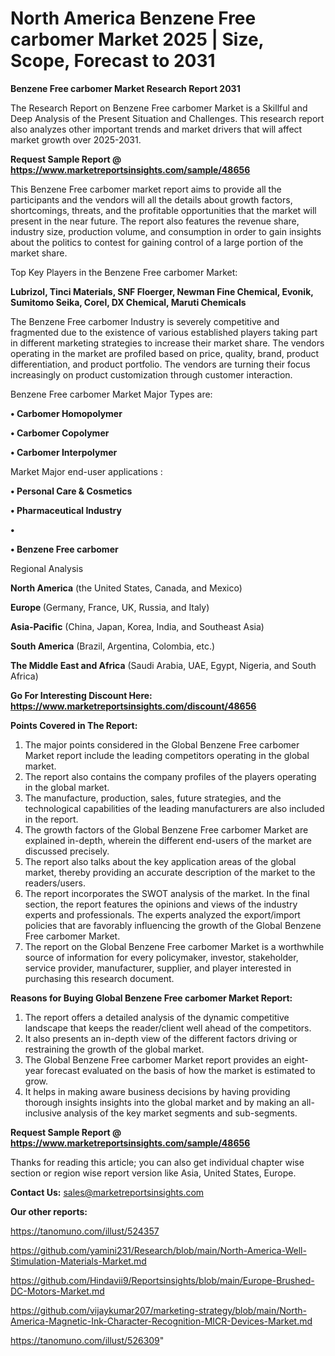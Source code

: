 # North America Benzene Free carbomer Market 2025 | Size, Scope, Forecast to 2031

<strong>Benzene Free carbomer Market Research Report 2031</strong>

The Research Report on Benzene Free carbomer Market is a Skillful and Deep Analysis of the Present Situation and Challenges. This research report also analyzes other important trends and market drivers that will affect market growth over 2025-2031.

<strong>Request Sample Report @ <a href=https://www.marketreportsinsights.com/sample/48656>https://www.marketreportsinsights.com/sample/48656</a></strong>

This Benzene Free carbomer market report aims to provide all the participants and the vendors will all the details about growth factors, shortcomings, threats, and the profitable opportunities that the market will present in the near future. The report also features the revenue share, industry size, production volume, and consumption in order to gain insights about the politics to contest for gaining control of a large portion of the market share.

Top Key Players in the Benzene Free carbomer Market:

<strong>Lubrizol, Tinci Materials, SNF Floerger, Newman Fine Chemical, Evonik, Sumitomo Seika, Corel, DX Chemical, Maruti Chemicals</strong>

The Benzene Free carbomer Industry is severely competitive and fragmented due to the existence of various established players taking part in different marketing strategies to increase their market share. The vendors operating in the market are profiled based on price, quality, brand, product differentiation, and product portfolio. The vendors are turning their focus increasingly on product customization through customer interaction.

Benzene Free carbomer Market Major Types are:

<strong>•  Carbomer Homopolymer

•  Carbomer Copolymer

•  Carbomer Interpolymer</strong>

Market Major end-user applications :

<strong>•  Personal Care & Cosmetics

•  Pharmaceutical Industry

•  

•  Benzene Free carbomer</strong>

Regional Analysis

</u><strong><b>North America</b></strong> (the United States, Canada, and Mexico)

<strong><b>Europe </b></strong>(Germany, France, UK, Russia, and Italy)

<strong><b>Asia-Pacific</b></strong> (China, Japan, Korea, India, and Southeast Asia)

<strong><b>South America</b></strong> (Brazil, Argentina, Colombia, etc.)

<strong><b>The Middle East and Africa</b></strong> (Saudi Arabia, UAE, Egypt, Nigeria, and South Africa)

<strong>Go For Interesting Discount Here: <a href=https://www.marketreportsinsights.com/discount/48656>https://www.marketreportsinsights.com/discount/48656</a></strong>

<strong>Points Covered in The Report:</strong>
<ol>
  <li>The major points considered in the Global Benzene Free carbomer Market report include the leading competitors operating in the global market.</li>
  <li>The report also contains the company profiles of the players operating in the global market.</li>
  <li>The manufacture, production, sales, future strategies, and the technological capabilities of the leading manufacturers are also included in the report.</li>
  <li>The growth factors of the Global Benzene Free carbomer Market are explained in-depth, wherein the different end-users of the market are discussed precisely.</li>
  <li>The report also talks about the key application areas of the global market, thereby providing an accurate description of the market to the readers/users.</li>
  <li>The report incorporates the SWOT analysis of the market. In the final section, the report features the opinions and views of the industry experts and professionals. The experts analyzed the export/import policies that are favorably influencing the growth of the Global Benzene Free carbomer Market.</li>
  <li>The report on the Global Benzene Free carbomer Market is a worthwhile source of information for every policymaker, investor, stakeholder, service provider, manufacturer, supplier, and player interested in purchasing this research document.</li>
</ol>
<strong>Reasons for Buying Global Benzene Free carbomer Market Report:</strong>

<ol>
  <li>The report offers a detailed analysis of the dynamic competitive landscape that keeps the reader/client well ahead of the competitors.</li>
  <li>It also presents an in-depth view of the different factors driving or restraining the growth of the global market.</li>
  <li>The Global Benzene Free carbomer Market report provides an eight-year forecast evaluated on the basis of how the market is estimated to grow.</li>
  <li>It helps in making aware business decisions by having providing thorough insights insights into the global market and by making an all-inclusive analysis of the key market segments and sub-segments.</li>
</ol>
<strong>Request Sample Report @ <a href=https://www.marketreportsinsights.com/sample/48656>https://www.marketreportsinsights.com/sample/48656</a></strong>


Thanks for reading this article; you can also get individual chapter wise section or region wise report version like Asia, United States, Europe.

<strong>Contact Us:</strong>
sales@marketreportsinsights.com

<strong>Our other reports:</strong>

<a href=https://tanomuno.com/illust/524357>https://tanomuno.com/illust/524357</a>

<a href=https://github.com/yamini231/Research/blob/main/North-America-Well-Stimulation-Materials-Market.md>https://github.com/yamini231/Research/blob/main/North-America-Well-Stimulation-Materials-Market.md</a>

<a href=https://github.com/Hindavii9/Reportsinsights/blob/main/Europe-Brushed-DC-Motors-Market.md>https://github.com/Hindavii9/Reportsinsights/blob/main/Europe-Brushed-DC-Motors-Market.md</a>

<a href=https://github.com/vijaykumar207/marketing-strategy/blob/main/North-America-Magnetic-Ink-Character-Recognition-MICR-Devices-Market.md>https://github.com/vijaykumar207/marketing-strategy/blob/main/North-America-Magnetic-Ink-Character-Recognition-MICR-Devices-Market.md</a>

<a href=https://tanomuno.com/illust/526309>https://tanomuno.com/illust/526309</a>"
